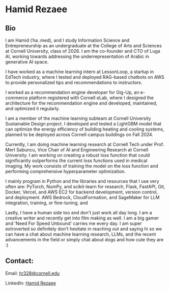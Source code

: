 # Hamid Rezaee

## Bio
I am Hamid (ˈhaː.med), and I study Information Science and Entrepreneurship as an undergraduate at the College of Arts and Sciences at Cornell University, class of 2026. I am the co-founder and CTO of Luga AI, working towards addressing the underrepresentation of Arabic in generative AI space.

I have worked as a machine learning intern at LessonLoop, a startup in EdTech industry, where I tested and deployed RAG-based chatbots on AWS to provide personalized tips and recommendations to instructors. 

I worked as a recommendation engine developer for Gig-Up, an e-commerce platform registered with Cornell eLab, where I designed the architecture for the recommendation engine and developed, maintained, and optimized it regularly. 

I am a member of the machine learning subteam at Cornell University Sustainable Design project. I developed and tested a LightGBM model that can optimize the energy efficiency of building heating and cooling systems, planned to be deployed across Cornell campus buildings on Fall 2024. 

Currently, I am doing machine learning research at Cornell Tech under Prof. Mert Sabuncu, Vice Chair of AI and Engineering Research at Cornell University. I am working on creating a robust loss function that could significantly outperforms the current loss functions used in medical imaging. My work consists of training the model on the loss function and performing comprehensive hyperparameter optimization.
 
I mainly program in Python and the libraries and resources that I use very often are: 
PyTorch, NumPy, and scikit-learn for research,
Flask, FastAPI, Git, Docker, Vercel, and AWS EC2 for backend development, version control, and deployment.
AWS Bedrock, CloudFormation, and SageMaker for LLM integration, training, or fine-tuning, and

Lastly, I have a human side too and don't just work all day long. I am a creative writer and recently get into film making as well. I am a big gamer and 'Need For Speed Unbound' carries me every day. I am super extroverted so definitely don't hesitate in reaching out and saying hi so we can have a chat about machine learning research, LLMs, and the recent advancements in the field or simply chat about dogs and how cute they are :) 

## Contact:
Email: [hr328@cornell.edu](mailto:hr328@cornell.edu)

LinkedIn: [Hamid Rezaee](https://www.linkedin.com/in/iamhamidrezaee)
